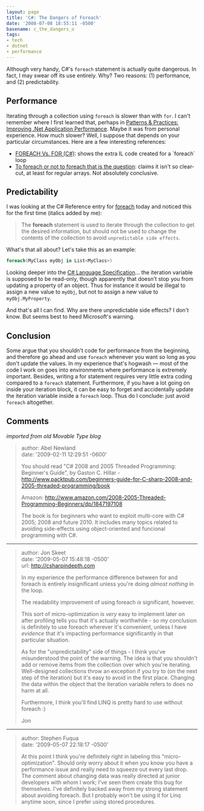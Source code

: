 ```yaml
---
layout: page
title: 'C#: The Dangers of Foreach'
date: '2008-07-08 18:55:11 -0500'
basename: c_the_dangers_o
tags:
- tech
- dotnet
- performance
---
```


Although very handy, C#'s `foreach` statement is actually quite dangerous. In
fact, I may swear off its use entirely. Why? Two reasons: (1) performance, and
(2) predictability.

<!--more-->

## Performance

Iterating through a collection using `foreach` is slower than with `for`. I
can't remember where I first learned that, perhaps in <a
href="http://msdn.microsoft.com/en-us/library/ms998547.aspx">Patterns &amp;
Practices: Improving .Net Application Performance</a>. Maybe it was from
personal experience. How much slower? Well, I suppose that depends on your
particular circumstances. Here are a few interesting references:

<ul>
	<li><a href="http://www.codeproject.com/KB/cs/foreach.aspx">FOREACH Vs. FOR
	(C#)</a>: shows the extra IL code created for a `foreach` loop</li>
	<li>
	<a href="http://blogs.msdn.com/kevin_ransom/archive/2004/04/19/116072.aspx">
	To foreach or not to foreach that is the question</a>: claims it isn't so clear-cut,
	at least for regular arrays. Not absolutely conclusive.</li>
</ul>

## Predictability

I was looking at the C# Reference entry for <a
href="http://msdn.microsoft.com/en-us/library/ttw7t8t6(VS.80).aspx">foreach</a>
today and noticed this for the first time (italics added by me):

> The **foreach** statement is used to iterate through the collection to get the
> desired information, but should not be used to change the contents of the
> collection to avoid `unpredictable side effects`.

What's that all about? Let's take this as an example:

```csharp
foreach(MyClass myObj in List<MyClass>)
```

Looking deeper into the <a
href="http://msdn.microsoft.com/en-us/library/ms228593(VS.80).aspx">C# Language
Specification</a>... the iteration variable is supposed to be read-only, though
apparently that doesn't stop you from updating a property of an object. Thus for
instance it would be illegal to assign a new value to `myObj`, but not to assign
a new value to `myObj.MyProperty`.

And that's all I can find. Why are there unpredictable side effects? I don't
know. But seems best to heed Microsoft's warning.

## Conclusion

Some argue that you shouldn't code for performance from the beginning, and
therefore go ahead and use `foreach` whenever you want so long as you don't
update the values. In my experience that's hogwash &mdash; most of the code I
work on goes into environments where performance is extremely important.
Besides, writing a for statement requires very little extra coding compared to a
`foreach` statement. Furthermore, if you have a lot going on inside your
iteration block, it can be easy to forget and accidentally update the iteration
variable inside a `foreach` loop. Thus do I conclude: just avoid `foreach`
altogether.

## Comments

_imported from old Movable Type blog_

> author: Abel Newland\
> date: '2009-02-11 12:29:51 -0600'
>
> You should read "C# 2008 and 2005 Threaded Programming: Beginner's Guide", by Gaston C. Hillar - http://www.packtpub.com/beginners-guide-for-C-sharp-2008-and-2005-threaded-programming/book
>
> Amazon: http://www.amazon.com/2008-2005-Threaded-Programming-Beginners/dp/1847197108
>
> The book is for beginners who want to exploit multi-core with C# 2005; 2008
> and future 2010. It includes many topics related to avoiding side-effects
> using object-oriented and funcional programming with C#.

---

> author: Jon Skeet\
> date: '2009-05-07 15:48:18 -0500'\
> url: http://csharpindepth.com
>
> In my experience the performance difference between for and foreach is
> entirely insignificant unless you're doing *almost nothing* in the loop.
>
> The readability improvement of using foreach *is* significant, however.
>
> This sort of micro-optimization is *very* easy to implement later on after
> profiling tells you that it's actually worthwhile - so my conclusion is
> definitely to use foreach wherever it's convenient, unless I have *evidence*
> that it's impacting performance significantly in that particular situation.
>
> As for the "unpredictability" side of things - I think you've misunderstood
> the point of the warning. The idea is that you shouldn't add or remove items
> from the collection over which you're iterating. Well-designed collections
> throw an exception if you try to (on the next step of the iteration) but it's
> easy to avoid in the first place. Changing the data within the object that the
> iteration variable refers to does no harm at all.
>
> Furthermore, I think you'll find LINQ is pretty hard to use without foreach :)
>
> Jon

---

> author: Stephen Fuqua\
> date: '2009-05-07 22:18:17 -0500'
>
> At this point I think you're definitely right in labeling this
> "micro-optimization". Should only worry about it when you know you have a
> performance issue and really need to squeeze out every last drop. The comment
> about changing data was really directed at junior developers with whom I work;
> I've seen them create this bug for themselves. I've definitely backed away
> from my strong statement about avoiding foreach. But I probably won't be using
> it for Linq anytime soon, since I prefer using stored procedures.
